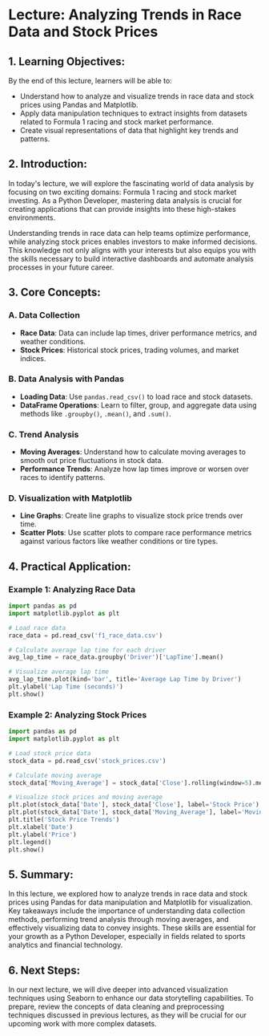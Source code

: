 # Lecture: Analyzing Trends in Race Data and Stock Prices

## 1. Learning Objectives:
By the end of this lecture, learners will be able to:
- Understand how to analyze and visualize trends in race data and stock prices using Pandas and Matplotlib.
- Apply data manipulation techniques to extract insights from datasets related to Formula 1 racing and stock market performance.
- Create visual representations of data that highlight key trends and patterns.

## 2. Introduction:
In today's lecture, we will explore the fascinating world of data analysis by focusing on two exciting domains: Formula 1 racing and stock market investing. As a Python Developer, mastering data analysis is crucial for creating applications that can provide insights into these high-stakes environments. 

Understanding trends in race data can help teams optimize performance, while analyzing stock prices enables investors to make informed decisions. This knowledge not only aligns with your interests but also equips you with the skills necessary to build interactive dashboards and automate analysis processes in your future career.

## 3. Core Concepts:
### A. Data Collection
- **Race Data**: Data can include lap times, driver performance metrics, and weather conditions.
- **Stock Prices**: Historical stock prices, trading volumes, and market indices.

### B. Data Analysis with Pandas
- **Loading Data**: Use `pandas.read_csv()` to load race and stock datasets.
- **DataFrame Operations**: Learn to filter, group, and aggregate data using methods like `.groupby()`, `.mean()`, and `.sum()`.

### C. Trend Analysis
- **Moving Averages**: Understand how to calculate moving averages to smooth out price fluctuations in stock data.
- **Performance Trends**: Analyze how lap times improve or worsen over races to identify patterns.

### D. Visualization with Matplotlib
- **Line Graphs**: Create line graphs to visualize stock price trends over time.
- **Scatter Plots**: Use scatter plots to compare race performance metrics against various factors like weather conditions or tire types.

## 4. Practical Application:
### Example 1: Analyzing Race Data
```python
import pandas as pd
import matplotlib.pyplot as plt

# Load race data
race_data = pd.read_csv('f1_race_data.csv')

# Calculate average lap time for each driver
avg_lap_time = race_data.groupby('Driver')['LapTime'].mean()

# Visualize average lap time
avg_lap_time.plot(kind='bar', title='Average Lap Time by Driver')
plt.ylabel('Lap Time (seconds)')
plt.show()
```

### Example 2: Analyzing Stock Prices
```python
import pandas as pd
import matplotlib.pyplot as plt

# Load stock price data
stock_data = pd.read_csv('stock_prices.csv')

# Calculate moving average
stock_data['Moving_Average'] = stock_data['Close'].rolling(window=5).mean()

# Visualize stock prices and moving average
plt.plot(stock_data['Date'], stock_data['Close'], label='Stock Price')
plt.plot(stock_data['Date'], stock_data['Moving_Average'], label='Moving Average', linestyle='--')
plt.title('Stock Price Trends')
plt.xlabel('Date')
plt.ylabel('Price')
plt.legend()
plt.show()
```

## 5. Summary:
In this lecture, we explored how to analyze trends in race data and stock prices using Pandas for data manipulation and Matplotlib for visualization. Key takeaways include the importance of understanding data collection methods, performing trend analysis through moving averages, and effectively visualizing data to convey insights. These skills are essential for your growth as a Python Developer, especially in fields related to sports analytics and financial technology.

## 6. Next Steps:
In our next lecture, we will dive deeper into advanced visualization techniques using Seaborn to enhance our data storytelling capabilities. To prepare, review the concepts of data cleaning and preprocessing techniques discussed in previous lectures, as they will be crucial for our upcoming work with more complex datasets.